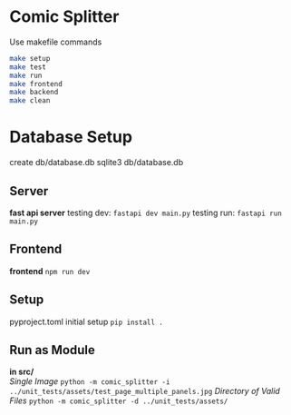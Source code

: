 # Comic Splitter

Use makefile commands
``` bash
make setup
make test
make run
make frontend
make backend
make clean
```

# Database Setup
create db/database.db
sqlite3 db/database.db

## Server

**fast api server**
testing dev: `fastapi dev main.py`
testing run: `fastapi run main.py`

## Frontend

**frontend**
`npm run dev`

## Setup

pyproject.toml initial setup
`pip install .`

## Run as Module

**in src/**  
_Single Image_
`python -m comic_splitter -i ../unit_tests/assets/test_page_multiple_panels.jpg`
_Directory of Valid Files_
`python -m comic_splitter -d ../unit_tests/assets/`
